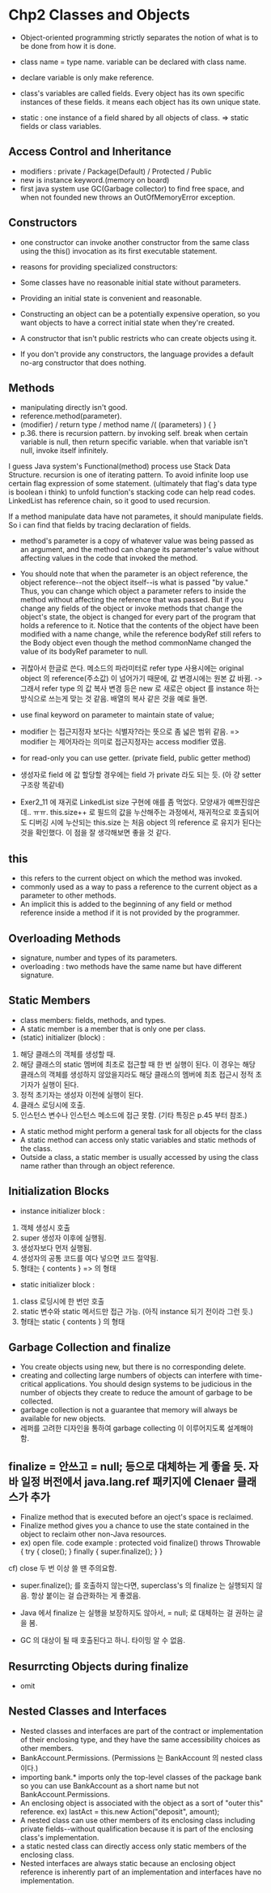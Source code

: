 # Chp2 Classes and Objects


- Object-oriented programming strictly separates
the notion of what is to be done from how it is done. 

- class name = type name. variable can be declared with class name.
- declare variable is only make reference.


- class's variables are called fields.
Every object has its own specific instances of these fields.
it means each object has its own unique state.

- static : one instance of a field shared by all objects of class.
=> static fields or class variables.


## Access Control and Inheritance
- modifiers : private / Package(Default) / Protected / Public
- new is instance keyword.(memory on board)
- first java system use GC(Garbage collector) to find free space,
and when not founded new throws an OutOfMemoryError exception.


## Constructors
- one constructor can invoke another constructor
from the same class using the this() invocation as its first executable statement.

- reasons for providing specialized constructors:
- Some classes have no reasonable initial state without parameters.
- Providing an initial state is convenient and reasonable.
- Constructing an object can be a potentially expensive operation,
so you want objects to have a correct initial state when they're created.
- A constructor that isn't public restricts who can create objects using it.

- If you don't provide any constructors,
the language provides a default no-arg constructor that does nothing.


## Methods
- manipulating directly isn't good.
- reference.method(parameter). 
- (modifier) / return type / method name /( (parameters) ) { }
- p.36. there is recursion pattern.
by invoking self.
break when certain variable is null, then return specific variable.
when that variable isn't null, invoke itself infinitely.

I guess Java system's Functional(method) process use Stack Data Structure.
recursion is one of iterating pattern.
To avoid infinite loop use certain flag expression of some statement.
(ultimately that flag's data type is boolean i think)
to unfold function's stacking code can help read codes.
LinkedList has reference chain, so it good to used recursion.

If a method manipulate data have not parametes, it should manipulate fields.
So i can find that fields by tracing declaration of fields.


- method's parameter is a copy of whatever value was being passed as an argument,
and the method can change its parameter's value without affecting values
in the code that invoked the method.
- You should note that when the parameter is an object reference,
the object reference--not the object itself--is what is passed "by value."
Thus, you can change which object a parameter refers to inside the method without affecting the reference that was passed.
But if you change any fields of the object or invoke methods
that change the object's state, the object is changed for every part of the program that holds a reference to it.
Notice that the contents of the object have been modified with a name change,
while the reference bodyRef still refers to the Body object even though the method commonName changed the value of its bodyRef parameter to null.

- 귀찮아서 한글로 쓴다. 메소드의 파라미터로 refer type 사용시에는 
original object 의 reference(주소값) 이 넘어가기 때문에, 값 변경시에는
원본 값 바뀜.
-> 그래서 refer type 의 값 복사 변경 등은 new 로 새로은 object 를 instance 하는
방식으로 쓰는게 맞는 것 같음. 배열의 복사 같은 것을 예로 들면.

- use final keyword on parameter to maintain state of value;
- modifier 는 접근지정자 보다는 식별자?라는 뜻으로 좀 넓은 범위 같음.
=> modifier 는 제어자라는 의미로 접근지정자는 access modifier 였음.


- for read-only you can use getter.
(private field, public getter method)

- 생성자로 field 에 값 할당할 경우에는 field 가 private 라도 되는 듯.
(아 걍 setter 구조랑 똑같네)


- Exer2_11 에 재귀로 LinkedList size 구현에 애를 좀 먹었다. 모양새가 예쁘진않은데.. ㅠㅠ. this.size++ 로 필드의 값을 누산해주는 과정에서,
재귀적으로 호출되어도 디버깅 시에 누산되는 this.size 는 처음 object 의 reference 로 유지가 된다는 것을 확인했다. 이 점을 잘 생각해보면 좋을 것 같다.


## this
- this refers to the current object on which the method was invoked.
- commonly used as a way to pass a reference to the current object as a parameter to other methods.
- An implicit this is added to the beginning of any field or method reference inside a method if it is not provided by the programmer.


## Overloading Methods
- signature, number and types of its parameters.
- overloading : two methods have the same name but have different signature.


## Static Members
- class members: fields, methods, and types.
- A static member is a member that is only one per class.
- (static) initializer (block) :
1. 해당 클래스의 객체를 생성할 때.
2. 해당 클래스의 static 멤버에 최초로 접근할 때 한 번 실행이 된다. 이 경우는 해당 클래스의 객체를 생성하지 않았을지라도 해당 클래스의 멤버에 최초 접근시 정적 초기자가 실행이 된다.
3. 정적 초기자는 생성자 이전에 실행이 된다.
4. 클래스 로딩시에 호출.
5. 인스턴스 변수나 인스턴스 메소드에 접근 못함.
(기타 특징은 p.45 부터 참조.)

- A static method might perform a general task for all objects for the class
- A static method can access only static variables and static methods of the class.
- Outside a class, a static member is usually accessed by using the class name rather than through an object reference.


## Initialization Blocks
- instance initializer block : 
1. 객체 생성시 호출
2. super 생성자 이후에 실행됨.
3. 생성자보다 먼저 실행됨.
4. 생성자의 공통 코드를 여다 넣으면 코드 절약됨.
5. 형태는 { contents } => 의 형태

- static initializer block :
1. class 로딩시에 한 번만 호출
2. static 변수와 static 메서드만 접근 가능.
(아직 instance 되기 전이라 그런 듯.)
3. 형태는 static { contents } 의 형태


## Garbage Collection and finalize
- You create objects using new, but there is no corresponding delete.
- creating and collecting large numbers of objects can interfere with time-critical applications.
You should design systems to be judicious in the number of objects they create to reduce the amount of garbage to be collected.
- garbage collection is not a guarantee that memory will always be available for new objects.
- 레퍼를 고려한 디자인을 통하여 garbage collecting 이 이루어지도록 설계해야 함.


## finalize = 안쓰고 = null; 등으로 대체하는 게 좋을 듯. 자바 일정 버전에서 java.lang.ref 패키지에 Clenaer 클래스가 추가
- Finalize method that is executed before an oject's space is reclaimed.
- Finalize method gives you a chance to use the state contained in the object to reclaim other non-Java resources.
- ex) open file.
code example :
protected void finalize() throws Throwable {
	try {
		close();
	} finally {
		super.finalize();
	}
}

cf) close 두 번 이상 쓸 땐 주의요함.

- super.finalize(); 를 호출하지 않는다면,
superclass's 의 finalize 는 실행되지 않음.
항상 붙이는 걸 습관화하는 게 좋겠음.

- Java 에서 finalize 는 실행을 보장하지도 않아서, = null; 로 대체하는 걸 권하는 글을 봄.
- GC 의 대상이 될 때 호출된다고 하니. 타이밍 알 수 없음.


## Resurrcting Objects during finalize
- omit


## Nested Classes and Interfaces
- Nested classes and interfaces are part of the contract or implementation of their enclosing type, and they have the same accessibility choices as other members.
- BankAccount.Permissions.
(Permissions 는 BankAccount 의 nested class 이다.)
- importing bank.* imports only the top-level classes of the package bank so you can use BankAccount as a short name but not BankAccount.Permissions.
- An enclosing object is associated with the object as a sort of "outer this" reference.
ex) lastAct = this.new Action("deposit", amount);
- A nested class can use other members of its enclosing class including private fields--without qualification because it is part of the enclosing class's implementation.
- a static nested class can directly access only static members of the enclosing class.
- Nested interfaces are always static because an enclosing object reference is inherently part of an implementation and interfaces have no implementation.




 
